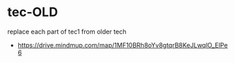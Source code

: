 # tec-OLD
replace each part of tec1 from older tech


- https://drive.mindmup.com/map/1MF10BRh8oYv8gtqrB8KeJLwqlO_ElPe6

